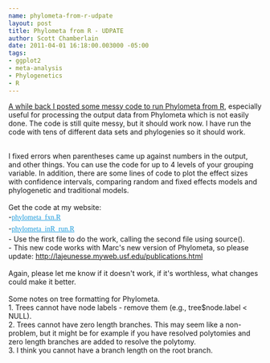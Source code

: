 ```yaml
--- 
name: phylometa-from-r-udpate
layout: post
title: Phylometa from R - UDPATE
author: Scott Chamberlain
date: 2011-04-01 16:18:00.003000 -05:00
tags: 
- ggplot2
- meta-analysis
- Phylogenetics
- R
---
```

<a href="http://r-ecology.blogspot.com/2010/12/phylogenetic-meta-analysis-in-r-using.html">A while back I posted some messy code to run Phylometa from R</a>, especially useful for processing the output data from Phylometa which is not easily done. The code is still quite messy, but it should work now. I have run the code with tens of different data sets and phylogenies so it should work. <br /><div><br /></div><div>I fixed errors when parentheses came up against numbers in the output, and other things. You can use the code for up to 4 levels of your grouping variable. In addition, there are some lines of code to plot the effect sizes with confidence intervals, comparing random and fixed effects models and phylogenetic and traditional models.&nbsp;</div><div><br /></div><div>Get the code at my website:</div><div>-<span class="Apple-style-span" style="color: #333333; font-family: Georgia, 'Bitstream Charter', serif; font-size: 14px; line-height: 23px;"><a href="https://gist.github.com/939970" style="border-bottom-width: 0px; border-color: initial; border-left-width: 0px; border-right-width: 0px; border-style: initial; border-top-width: 0px; color: #1c9bdc; font-style: inherit; font-weight: inherit; margin-bottom: 0px; margin-left: 0px; margin-right: 0px; margin-top: 0px; outline-color: initial; outline-style: initial; outline-width: 0px; padding-bottom: 0px; padding-left: 0px; padding-right: 0px; padding-top: 0px; text-decoration: underline; vertical-align: baseline;" target="_blank">phylometa_fxn.R</a></span></div><div>-<span class="Apple-style-span" style="color: #333333; font-family: Georgia, 'Bitstream Charter', serif; font-size: 14px; line-height: 23px;"><a href="https://gist.github.com/939971" style="border-bottom-width: 0px; border-color: initial; border-left-width: 0px; border-right-width: 0px; border-style: initial; border-top-width: 0px; color: #1c9bdc; font-style: inherit; font-weight: inherit; margin-bottom: 0px; margin-left: 0px; margin-right: 0px; margin-top: 0px; outline-color: initial; outline-style: initial; outline-width: 0px; padding-bottom: 0px; padding-left: 0px; padding-right: 0px; padding-top: 0px; text-decoration: underline; vertical-align: baseline;" target="_blank">phylometa_inR_run.R</a></span></div><div>- Use the first file to do the work, calling the second file using source().<br />- This new code works with Marc's new version of Phylometa, so please update:&nbsp;http://lajeunesse.myweb.usf.edu/publications.html</div><div><br /></div><div>Again, please let me know if it doesn't work, if it's worthless, what changes could make it better.<br /><br />Some notes on tree formatting for Phylometa. <br />1.&nbsp;Trees cannot have node labels - remove them (e.g., tree$node.label &lt; NULL).<br />2. Trees cannot have zero length branches. This may seem like a non-problem, but it might be for example if you have resolved polytomies and zero length branches are added to resolve the polytomy.<br />3. I think you cannot have a branch length on the root branch.<br /><br /></div>
